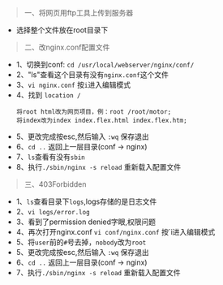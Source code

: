 >一、将网页用ftp工具上传到服务器
- 选择整个文件放在root目录下
>二、改nginx.conf配置文件
- 1、切换到conf: `cd /usr/local/webserver/nginx/conf/`
- 2、"ls"查看这个目录有没有`nginx.conf`这个文件
- 3、`vi nginx.conf` 按`i`进入编辑模式
- 4、找到 `location /`
    ```
    将root html改为网页项目，例：root /root/motor;
    将index改为index index.flex.html index.flex.htm;
    ```
- 5、更改完成按esc,然后输入 `:wq` 保存退出
- 6、`cd ..` 返回上一层目录(conf -> nginx)
- 7、`ls`查看有没有`sbin`
- 8、执行`./sbin/nginx -s reload` 重新载入配置文件
>三、403Forbidden
- 1、`ls`查看目录下`logs`,logs存储的是日志文件
- 2、`vi logs/error.log`
- 3、看到了permission denied字眼,权限问题
- 4、再次打开nginx.conf `vi conf/nginx.conf` 按`i进入编辑模式
- 5、将`user`前的`#`号去掉，`nobody`改为`root`
- 5、更改完成按esc,然后输入 `:wq` 保存退出
- 6、`cd ..` 返回上一层目录(conf -> nginx)
- 7、执行`./sbin/nginx -s reload` 重新载入配置文件
